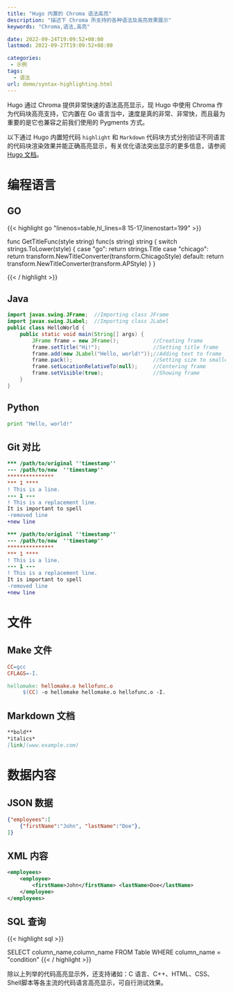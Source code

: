 ```yaml
---
title: "Hugo 内置的 Chroma 语法高亮"
description: "描述下 Chroma 所支持的各种语法及高亮效果展示"
keywords: "Chroma,语法,高亮"

date: 2022-09-24T19:09:52+08:00
lastmod: 2022-09-27T19:09:52+08:00

categories:
 - 示例
tags:
  - 语法
url: demo/syntax-highlighting.html
---
```


Hugo 通过 Chroma 提供非常快速的语法高亮显示，现 Hugo 中使用 Chroma 作为代码块高亮支持，它内置在 Go 语言当中，速度是真的非常、非常快，而且最为重要的是它也兼容之前我们使用的 Pygments 方式。

以下通过 Hugo 内置短代码 `highlight` 和 `Markdown` 代码块方式分别验证不同语言的代码块渲染效果并能正确高亮显示，有关优化语法突出显示的更多信息，请参阅 [Hugo 文档](https://gohugo.io/getting-started/configuration-markup#highlight)。

<!--more-->

# 编程语言

## GO

{{< highlight go "linenos=table,hl_lines=8 15-17,linenostart=199" >}}

func GetTitleFunc(style string) func(s string) string {
  switch strings.ToLower(style) {
  case "go":
    return strings.Title
  case "chicago":
    return transform.NewTitleConverter(transform.ChicagoStyle)
  default:
    return transform.NewTitleConverter(transform.APStyle)
  }
}

{{< / highlight >}}

## Java

```java
import javax.swing.JFrame;  //Importing class JFrame
import javax.swing.JLabel;  //Importing class JLabel
public class HelloWorld {
    public static void main(String[] args) {
        JFrame frame = new JFrame();           //Creating frame
        frame.setTitle("Hi!");                 //Setting title frame
        frame.add(new JLabel("Hello, world!"));//Adding text to frame
        frame.pack();                          //Setting size to smallest
        frame.setLocationRelativeTo(null);     //Centering frame
        frame.setVisible(true);                //Showing frame
    }
}
```

## Python

``` python
print "Hello, world!"
```

## Git 对比

``` diff {hl_lines=[4,"6-7"]， linenos=true}
*** /path/to/original ''timestamp''
--- /path/to/new  ''timestamp''
***************
*** 1 ****
! This is a line.
--- 1 ---
! This is a replacement line.
It is important to spell
-removed line
+new line
```

```diff {hl_lines=[4,"6-7"], linenos=false}
*** /path/to/original ''timestamp''
--- /path/to/new  ''timestamp''
***************
*** 1 ****
! This is a line.
--- 1 ---
! This is a replacement line.
It is important to spell
-removed line
+new line
```

# 文件

## Make 文件

``` makefile {linenos=false}
CC=gcc
CFLAGS=-I.

hellomake: hellomake.o hellofunc.o
     $(CC) -o hellomake hellomake.o hellofunc.o -I.
```

## Markdown 文档

``` markdown
**bold**
*italics*
[link](www.example.com)
```

# 数据内容

## JSON 数据

``` json
{"employees":[
    {"firstName":"John", "lastName":"Doe"},
]}
```

## XML 内容

``` xml
<employees>
    <employee>
        <firstName>John</firstName> <lastName>Doe</lastName>
    </employee>
</employees>
```

## SQL 查询

{{< highlight sql >}}

SELECT column_name,column_name
FROM
  Table
WHERE column_name = "condition"
{{< / highlight >}}


除以上列举的代码高亮显示外，还支持诸如：C 语言、C++、HTML、CSS、Shell脚本等各主流的代码语言高亮显示，可自行测试效果。